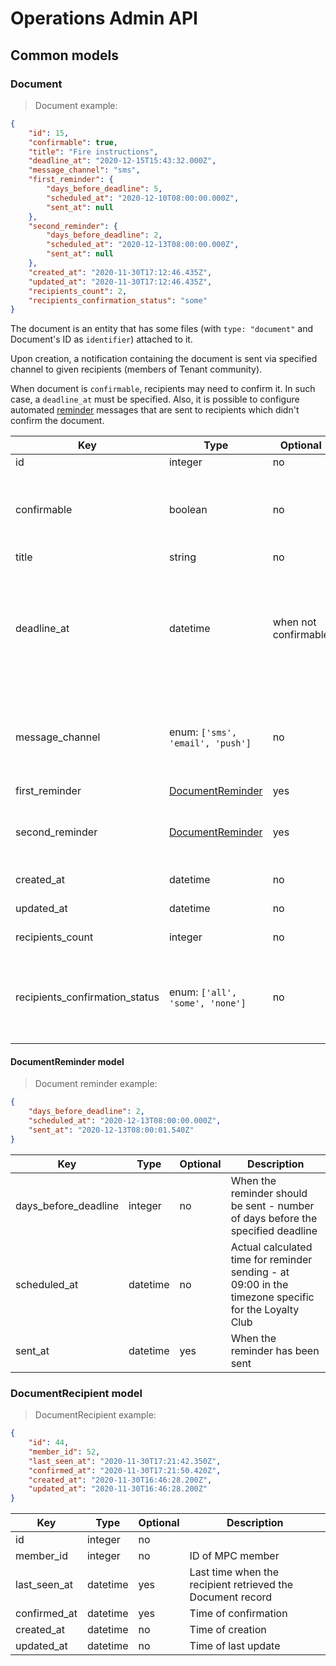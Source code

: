 # <a name="operations-admin"></a> Operations Admin API

## <a name="operations-admin-models"></a> Common models

### <a name="operations-admin-document-model"></a> Document

> Document example:

```json
{
    "id": 15,
    "confirmable": true,
    "title": "Fire instructions",
    "deadline_at": "2020-12-15T15:43:32.000Z",
    "message_channel": "sms",
    "first_reminder": {
        "days_before_deadline": 5,
        "scheduled_at": "2020-12-10T08:00:00.000Z",
        "sent_at": null
    },
    "second_reminder": {
        "days_before_deadline": 2,
        "scheduled_at": "2020-12-13T08:00:00.000Z",
        "sent_at": null
    },
    "created_at": "2020-11-30T17:12:46.435Z",
    "updated_at": "2020-11-30T17:12:46.435Z",
    "recipients_count": 2,
    "recipients_confirmation_status": "some"
}
```

The document is an entity that has some files (with `type: "document"` and Document's ID as `identifier`) attached to it. 

Upon creation, a notification containing the document is sent via specified channel to given recipients (members of Tenant community). 

When document is `confirmable`, recipients may need to confirm it. In such case, a `deadline_at` must be specified.
Also, it is possible to configure automated [reminder](#operations-admin-document-reminder-model) messages that
are sent to recipients which didn't confirm the document.

Key | Type | Optional | Description
--------- | --------- | --------- | ---------
id | integer | no |   
confirmable | boolean | no | Is document meant to be confirmed by recipients?   
title | string | no |
deadline_at | datetime | when not confirmable | Time until document is meant to be confirmed by recipients - only for `confirmable` documents 
message_channel | enum: `['sms', 'email', 'push']` | no | Channel that the document (and reminders) should be sent with
first_reminder | [DocumentReminder](#operations-admin-document-reminder-model) | yes | 
second_reminder | [DocumentReminder](#operations-admin-document-reminder-model)| yes | Can only be specified after the first reminder 
created_at | datetime | no | Time of creation
updated_at | datetime | no | Time of last update
recipients_count | integer | no | Number of recipients
recipients_confirmation_status | enum: `['all', 'some', 'none']` | no | Describes how many recipients have confirmed the document 

#### <a name="operations-admin-document-reminder-model"></a> DocumentReminder model

> Document reminder example:

```json
{
    "days_before_deadline": 2,
    "scheduled_at": "2020-12-13T08:00:00.000Z",
    "sent_at": "2020-12-13T08:00:01.540Z"
}
```

Key | Type | Optional | Description
--------- | --------- | --------- | ---------
days_before_deadline | integer | no | When the reminder should be sent - number of days before the specified deadline   
scheduled_at | datetime | no | Actual calculated time for reminder sending - at 09:00 in the timezone specific for the Loyalty Club 
sent_at | datetime | yes | When the reminder has been sent

### <a name="operations-admin-document-recipient-model"></a> DocumentRecipient model

> DocumentRecipient example:

```json
{
    "id": 44,
    "member_id": 52,
    "last_seen_at": "2020-11-30T17:21:42.350Z",
    "confirmed_at": "2020-11-30T17:21:50.420Z",
    "created_at": "2020-11-30T16:46:28.200Z",
    "updated_at": "2020-11-30T16:46:28.200Z"
}
```

Key          | Type     | Optional | Description
---------    | -------- | -------- | ---------
id           | integer  | no       |   
member_id    | integer  | no       | ID of MPC member
last_seen_at | datetime | yes      | Last time when the recipient retrieved the Document record
confirmed_at | datetime | yes      | Time of confirmation
created_at   | datetime | no       | Time of creation
updated_at   | datetime | no       | Time of last update
